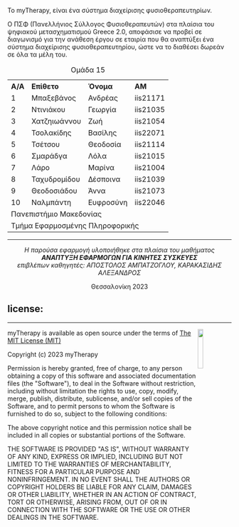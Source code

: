 Το myTherapy, είναι ένα σύστημα διαχείρισης φυσιοθεραπευτηρίων.

Ο ΠΣΦ (Πανελλήνιος Σύλλογος Φυσιοθεραπευτών) στα πλαίσια του ψηφιακού μετασχηματισμού Greece 2.0, αποφάσισε να προβεί σε διαγωνισμό για την ανάθεση έργου σε εταιρία που θα αναπτύξει ένα σύστημα διαχείρισης φυσιοθεραπευτηρίου, ώστε να το διαθέσει δωρεάν σε όλα τα μέλη του.

<table style="text-align: left; border-collapse: collapse; border: none; ">

  <caption>Ομάδα 15</caption>
    <tr>
        <th>A/A</th>
        <th>Επίθετο</th>
        <th>Όνομα</th>
        <th>ΑΜ</th>
    </tr>
    <tr>
        <td>1</td>
        <td>Μπαξεβάνος</td>
        <td>Ανδρέας</td>
        <td>iis21171</td>
    </tr>
     <tr>
        <td>2</td>
        <td>Ντινιάκου</td>
        <td>Γεωργία</td>
        <td>iis21035</td>
    </tr>
     <tr>
        <td>3</td>
        <td>Χατζηιωάννου</td>
        <td>Ζωή</td>
        <td>iis21054</td>
    </tr>
     <tr>
        <td>4</td>
        <td>Τσολακίδης</td>
        <td>Βασίλης</td>
        <td>iis22071</td>
    </tr>
     <tr>
        <td>5</td>
        <td>Τσέτσου</td>
        <td>Θεοδοσία</td>
        <td>iis21114</td>
    </tr>
     <tr>
        <td>6</td>
        <td>Σμαράδγα</td>
        <td>Λόλα</td>
        <td>iis21015</td>
    </tr>
     <tr>
        <td>7</td>
        <td>Λάρο</td>
        <td>Μαρίνα</td>
        <td>iis21004</td>
    </tr>
    <tr>
        <td>8</td>
        <td>Ταχυδρομίδου</td>
        <td>Δέσποινα</td>
        <td>iis21039</td>
    </tr>
    <tr>
        <td>9</td>
        <td>Θεοδοσιάδου</td>
        <td>Άννα</td>
        <td>iis21073</td>
    </tr>
    <tr>
        <td>10</td>
        <td>Ναλμπάντη</td>
        <td>Ευφροσύνη</td>
        <td>iis22046</td>
    </tr>
    <tr>
        <td colspan="5">Πανεπιστήμιο Μακεδονίας</td>
    </tr>
    <tr colspan="5">
        <td colspan="5">Τμήμα Εφαρμοσμένης Πληροφορικής</td>
    </tr>
</table>

<hr>
<p align="center"> <i> Η παρούσα εφαρμογή υλοποιήθηκε στα πλαίσια του μαθήματος
<br>
<b> ΑΝΑΠΤΥΞΗ ΕΦΑΡΜΟΓΩΝ ΓΙΑ ΚΙΝΗΤΕΣ ΣΥΣΚΕΥΕΣ </b>
<br>
επιβλέπων καθηγητές: ΑΠΟΣΤΟΛΟΣ ΑΜΠΑΤΖΟΓΛΟΥ, ΚΑΡΑΚΑΣΙΔΗΣ ΑΛΕΞΑΝΔΡΟΣ
 </i> </p>

<p align="center"> Θεσσαλονίκη 2023  </p>

<h2>license:</h2>
<hr>

<img align="right" width="15%" height="15%" src="https://i0.wp.com/opensource.org/wp-content/uploads/2009/08/osi_symbol_0.png">

<p> myTherapy is available as open source under the terms of <a href="https://github.com/RippleWave-Technologies/myTherapy/blob/master/LICENSE">The MIT License (MIT)</a></p>

<p>Copyright (c) 2023 myTherapy</p>

<p>Permission is hereby granted, free of charge, to any person obtaining a copy of this software and associated documentation files (the "Software"), to deal in the Software without restriction, including without limitation the rights to use, copy, modify, merge, publish, distribute, sublicense, and/or sell copies of the Software, and to permit persons to whom the Software is furnished to do so, subject to the following conditions:</p>

<p>The above copyright notice and this permission notice shall be included in all copies or substantial portions of the Software.</p>

<p>THE SOFTWARE IS PROVIDED "AS IS", WITHOUT WARRANTY OF ANY KIND, EXPRESS OR IMPLIED, INCLUDING BUT NOT LIMITED TO THE WARRANTIES OF MERCHANTABILITY, FITNESS FOR A PARTICULAR PURPOSE AND NONINFRINGEMENT. IN NO EVENT SHALL THE AUTHORS OR COPYRIGHT HOLDERS BE LIABLE FOR ANY CLAIM, DAMAGES OR OTHER LIABILITY, WHETHER IN AN ACTION OF CONTRACT, TORT OR OTHERWISE, ARISING FROM, OUT OF OR IN CONNECTION WITH THE SOFTWARE OR THE USE OR OTHER DEALINGS IN THE SOFTWARE.</p>
